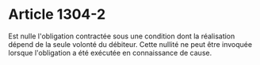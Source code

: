# Article 1304-2

Est nulle l'obligation contractée sous une condition dont la réalisation dépend de la seule volonté du débiteur. Cette nullité ne peut être invoquée lorsque l'obligation a été exécutée en connaissance de cause.

